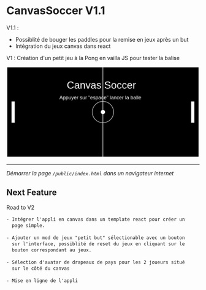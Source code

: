 # CanvasSoccer V1.1

V1.1 : 
  - Possiblité de bouger les paddles pour la remise en jeux après un but 
  - Intégration du jeux canvas dans react

V1 : Création d'un petit jeu à la Pong en vailla JS pour tester la balise <canvas>

![screenshot du jeu](./readme_1.png)  

---
*Démarrer la page `/public/index.html` dans un navigateur internet*

## Next Feature

Road to V2

    - Intégrer l'appli en canvas dans un template react pour créer un 
      page simple.

    - Ajouter un mod de jeux "petit but" sélectionable avec un bouton
      sur l'interface, possiblité de reset du jeux en cliquant sur le
      bouton correspondant au jeux.
    
    - Sélection d'avatar de drapeaux de pays pour les 2 joueurs situé
      sur le côté du canvas

    - Mise en ligne de l'appli

